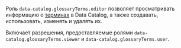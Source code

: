 Роль `data-catalog.glossaryTerms.editor` позволяет просматривать информацию о [терминах](../../../metadata-hub/concepts/data-catalog.md#glossaries-and-terms) в Data Catalog, а также создавать, использовать, изменять и удалять их.

Включает разрешения, предоставляемые ролями `data-catalog.glossaryTerms.viewer` и `data-catalog.glossaryTerms.user`.
